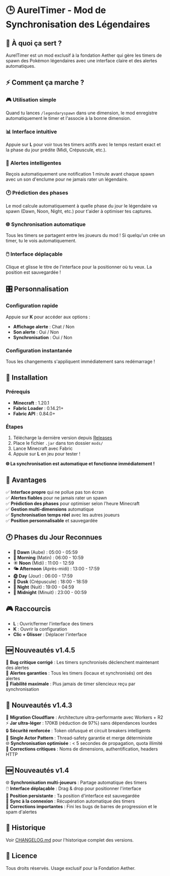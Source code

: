 # 🕒 AurelTimer - Mod de Synchronisation des Légendaires

## 🎯 À quoi ça sert ?

AurelTimer est un mod exclusif à la fondation Aether qui gère les timers de spawn des Pokémon légendaires avec une interface claire et des alertes automatiques.

## ⚡ Comment ça marche ?

### 🎮 Utilisation simple
Quand tu lances `/legendaryspawn` dans une dimension, le mod enregistre automatiquement le timer et l'associe à la bonne dimension.

### 📊 Interface intuitive  
Appuie sur **L** pour voir tous tes timers actifs avec le temps restant exact et la phase du jour prédite (Midi, Crépuscule, etc.).

### 🔔 Alertes intelligentes
Reçois automatiquement une notification 1 minute avant chaque spawn avec un son d'enclume pour ne jamais rater un légendaire.

### 🕐 Prédiction des phases
Le mod calcule automatiquement à quelle phase du jour le légendaire va spawn (Dawn, Noon, Night, etc.) pour t'aider à optimiser tes captures.

### 🌐 Synchronisation automatique
Tous les timers se partagent entre les joueurs du mod ! Si quelqu'un crée un timer, tu le vois automatiquement.

### 🖱️ Interface déplaçable
Clique et glisse le titre de l'interface pour la positionner où tu veux. La position est sauvegardée !

## 🎛️ Personnalisation

### Configuration rapide
Appuie sur **K** pour accéder aux options :
- **Affichage alerte** : Chat / Non  
- **Son alerte** : Oui / Non
- **Synchronisation** : Oui / Non

### Configuration instantanée
Tous les changements s'appliquent immédiatement sans redémarrage !

## 🚀 Installation

### Prérequis
- **Minecraft** : 1.20.1
- **Fabric Loader** : 0.14.21+  
- **Fabric API** : 0.84.0+

### Étapes
1. Télécharge la dernière version depuis [Releases](../../releases)
2. Place le fichier `.jar` dans ton dossier `mods/`
3. Lance Minecraft avec Fabric
4. Appuie sur **L** en jeu pour tester !

**🌐 La synchronisation est automatique et fonctionne immédiatement !**

## 🌟 Avantages

✅ **Interface propre** qui ne pollue pas ton écran  
✅ **Alertes fiables** pour ne jamais rater un spawn  
✅ **Prédiction des phases** pour optimiser selon l'heure Minecraft  
✅ **Gestion multi-dimensions** automatique  
✅ **Synchronisation temps réel** avec les autres joueurs  
✅ **Position personnalisable** et sauvegardée  

## 🕐 Phases du Jour Reconnues

- **🌅 Dawn** (Aube) : 05:00 - 05:59
- **🌄 Morning** (Matin) : 06:00 - 10:59  
- **☀️ Noon** (Midi) : 11:00 - 12:59
- **🌤️ Afternoon** (Après-midi) : 13:00 - 17:59
- **🌞 Day** (Jour) : 06:00 - 17:59
- **🌆 Dusk** (Crépuscule) : 18:00 - 18:59
- **🌙 Night** (Nuit) : 19:00 - 04:59
- **🌃 Midnight** (Minuit) : 23:00 - 00:59

## 🎮 Raccourcis

- **L** : Ouvrir/fermer l'interface des timers
- **K** : Ouvrir la configuration
- **Clic + Glisser** : Déplacer l'interface

## 🆕 Nouveautés v1.4.5

🐛 **Bug critique corrigé** : Les timers synchronisés déclenchent maintenant des alertes  
🔔 **Alertes garanties** : Tous les timers (locaux et synchronisés) ont des alertes  
🎯 **Fiabilité maximale** : Plus jamais de timer silencieux reçu par synchronisation  

## 🚀 Nouveautés v1.4.3

🚀 **Migration Cloudflare** : Architecture ultra-performante avec Workers + R2  
⚡ **Jar ultra-léger** : 170KB (réduction de 97%) sans dépendances lourdes  
🔒 **Sécurité renforcée** : Token obfusqué et circuit breakers intelligents  
🎯 **Single Actor Pattern** : Thread-safety garantie et merge déterministe  
🌐 **Synchronisation optimisée** : < 5 secondes de propagation, quota illimité  
🐛 **Corrections critiques** : Noms de dimensions, authentification, headers HTTP

## 🆕 Nouveautés v1.4

🌐 **Synchronisation multi-joueurs** : Partage automatique des timers  
🖱️ **Interface déplaçable** : Drag & drop pour positionner l'interface  
💾 **Position persistante** : Ta position d'interface est sauvegardée  
🔄 **Sync à la connexion** : Récupération automatique des timers  
🐛 **Corrections importantes** : Fini les bugs de barres de progression et le spam d'alertes

## 📝 Historique

Voir [CHANGELOG.md](CHANGELOG.md) pour l'historique complet des versions.

## 📄 Licence

Tous droits réservés. Usage exclusif pour la Fondation Aether.